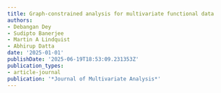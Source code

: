 ```yaml
---
title: Graph-constrained analysis for multivariate functional data
authors:
- Debangan Dey
- Sudipto Banerjee
- Martin A Lindquist
- Abhirup Datta
date: '2025-01-01'
publishDate: '2025-06-19T18:53:09.231353Z'
publication_types:
- article-journal
publication: '*Journal of Multivariate Analysis*'
---
```

